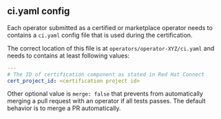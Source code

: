 ## ci.yaml config
Each operator submitted as a certified or marketplace operator needs to contains
a `ci.yaml` config file that is used during the certification.

The correct location of this file is at `operators/operator-XYZ/ci.yaml` and
needs to contains at least following values:

```yaml
---
# The ID of certification component as stated in Red Hat Connect
cert_project_id: <certification project id>

```

Other optional value is `merge: false` that prevents from automatically merging
a pull request with an operator if all tests passes. The default behavior is to
merge a PR automatically.